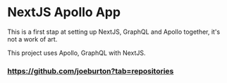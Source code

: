 # NextJS Apollo App

This is a first stap at setting up NextJS, GraphQL and Apollo together, it's not a work of art.

This project uses Apollo, GraphQL with NextJS.

### https://github.com/joeburton?tab=repositories
